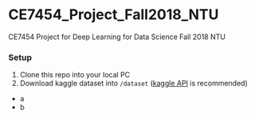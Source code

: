 # CE7454_Project_Fall2018_NTU
CE7454 Project for Deep Learning for Data Science  Fall 2018 NTU 


### Setup

1. Clone this repo into your local PC
2. Download kaggle dataset into `/dataset` ([kaggle API](https://github.com/Kaggle/kaggle-api) is recommended)
  - a 
  - b
